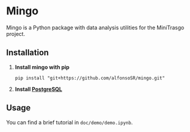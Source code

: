 # Mingo

Mingo is a Python package with data analysis utilities for the MiniTrasgo project.

## Installation

1. **Install mingo with pip**

    ```shell
    pip install "git+https://github.com/alfonsoSR/mingo.git"
    ```

2. **Install [PostgreSQL](https://www.postgresql.org/download/)**

## Usage

You can find a brief tutorial in `doc/demo/demo.ipynb`.




